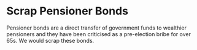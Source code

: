 Scrap Pensioner Bonds
=====================

Pensioner bonds are a direct transfer of government funds to wealthier 
pensioners and they have been criticised as a pre-election bribe for 
over 65s. We would scrap these bonds. 
